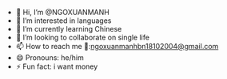 - 👋 Hi, I’m @NGOXUANMANH
- 👀 I’m interested in languages
- 🌱 I’m currently learning Chinese
- 💞️ I’m looking to collaborate on single life
- 📫 How to reach me 📧:ngoxuanmanhbn18102004@gmail.com
- 😄 Pronouns: he/him
- ⚡ Fun fact: i want money

<!---
NGOXUANMANH/NGOXUANMANH is a ✨ special ✨ repository because its `README.md` (this file) appears on your GitHub profile.
You can click the Preview link to take a look at your changes.
--->
